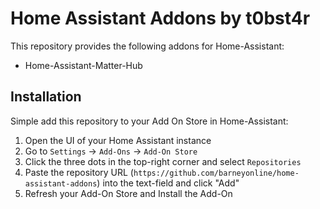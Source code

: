 # Home Assistant Addons by t0bst4r

This repository provides the following addons for Home-Assistant:

- Home-Assistant-Matter-Hub

## Installation

Simple add this repository to your Add On Store in Home-Assistant:

1. Open the UI of your Home Assistant instance
2. Go to `Settings` -> `Add-Ons` -> `Add-On Store`
3. Click the three dots in the top-right corner and select `Repositories`
4. Paste the repository URL (`https://github.com/barneyonline/home-assistant-addons`) into the text-field and click "Add"
5. Refresh your Add-On Store and Install the Add-On

